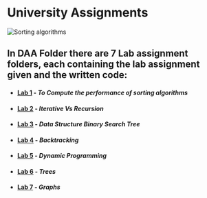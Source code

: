 # University Assignments
![Sorting algorithms](https://www.mybluelinux.com/img/post/featured-images/0072.sorting_algorithms.jpg)
## **In DAA Folder there are 7 Lab assignment folders, each containing the lab assignment given and the written code**:
* #### [Lab 1](https://github.com/Cookie182/DAA/tree/main/DAA/Lab_1 "Lab 1 assignment and code") - *To Compute the performance of sorting algorithms*
* #### [Lab 2](https://github.com/Cookie182/DAA/tree/main/DAA/Lab_2 "Lab 2 assignment and code") - *Iterative Vs Recursion*
* #### [Lab 3](https://github.com/Cookie182/DAA/tree/main/DAA/Lab_3 "Lab 3 assignment and code") - *Data Structure Binary Search Tree*
* #### [Lab 4](https://github.com/Cookie182/DAA/tree/main/DAA/Lab_4 "Lab 4 assignment and code") - *Backtracking*
* #### [Lab 5](https://github.com/Cookie182/DAA/tree/main/DAA/Lab_5 "Lab 5 assignment and code") - *Dynamic Programming*
* #### [Lab 6](https://github.com/Cookie182/DAA/tree/main/DAA/Lab_6 "Lab 6 assignment and code") - *Trees*
* #### [Lab 7](https://github.com/Cookie182/DAA/tree/main/DAA/Lab_7 "Lab 7 assignment and code") - *Graphs*
